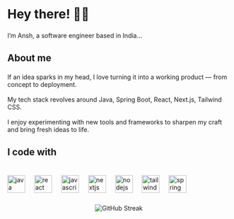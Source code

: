 <br clear="both">

<h1 align="left">Hey there! 🙋‍♂️</h1>

###

<p align="left">I’m Ansh, a software engineer based in India...</p>

###

<h2 align="left">About me</h2>

###

<p align="left">If an idea sparks in my head, I love turning it into a working product — from concept to deployment.<br><br>My tech stack revolves around Java, Spring Boot, React, Next.js, Tailwind CSS.<br><br>I enjoy experimenting with new tools and frameworks to sharpen my craft and bring fresh ideas to life.</p>

###

<h2 align="left">I code with</h2>

###

<br clear="both">

<div align="left">
  <img src="https://cdn.jsdelivr.net/gh/devicons/devicon/icons/java/java-original.svg" height="40" alt="java logo"  />
  <img width="13" />
  <img src="https://cdn.jsdelivr.net/gh/devicons/devicon/icons/react/react-original.svg" height="40" alt="react logo"  />
  <img width="13" />
  <img src="https://cdn.jsdelivr.net/gh/devicons/devicon/icons/javascript/javascript-original.svg" height="40" alt="javascript logo"  />
  <img width="13" />
  <img src="https://cdn.jsdelivr.net/gh/devicons/devicon/icons/nextjs/nextjs-original.svg" height="40" alt="nextjs logo"  />
  <img width="13" />
  <img src="https://cdn.jsdelivr.net/gh/devicons/devicon/icons/nodejs/nodejs-original.svg" height="40" alt="nodejs logo"  />
  <img width="13" />
  <img src="https://cdn.jsdelivr.net/gh/devicons/devicon/icons/tailwindcss/tailwindcss-original-wordmark.svg" height="40" alt="tailwindcss logo"  />
  <img width="13" />
  <img src="https://cdn.jsdelivr.net/gh/devicons/devicon/icons/spring/spring-original.svg" height="40" alt="spring logo"  />
</div>

###
<p align="center">
  <img src="https://raw.githubusercontent.com/anshhhr/github-contribution-grid-snake/main/output/github-contribution-grid-snake.svg" alt="GitHub Streak" />
</p>

###
